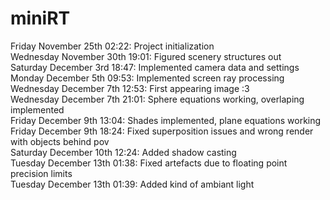 # miniRT
Friday November 25th 02:22: Project initialization
<br />Wednesday November 30th 19:01: Figured scenery structures out
<br />Saturday December 3rd 18:47: Implemented camera data and settings
<br />Monday December 5th 09:53: Implemented screen ray processing
<br />Wednesday December 7th 12:53: First appearing image :3
<br />Wednesday December 7th 21:01: Sphere equations working, overlaping implemented
<br />Friday December 9th 13:04: Shades implemented, plane equations working
<br />Friday December 9th 18:24: Fixed superposition issues and wrong render with objects behind pov
<br />Saturday December 10th 12:24: Added shadow casting
<br />Tuesday December 13th 01:38: Fixed artefacts due to floating point precision limits
<br />Tuesday December 13th 01:39: Added kind of ambiant light
